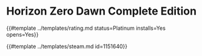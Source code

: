 # Horizon Zero Dawn Complete Edition
<!-- script:Aliases [] -->

{{#template ../templates/rating.md status=Platinum installs=Yes opens=Yes}}

{{#template ../templates/steam.md id=1151640}}
